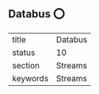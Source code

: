 ## Databus :o:


|          |             |
| -------- | ----------- |
| title    | Databus     | 
| status   | 10          |
| section  | Streams     |
| keywords | Streams     |





